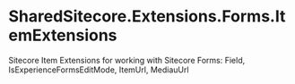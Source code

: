 # SharedSitecore.Extensions.Forms.ItemExtensions
Sitecore Item Extensions for working with Sitecore Forms: Field, IsExperienceFormsEditMode, ItemUrl, MediauUrl
